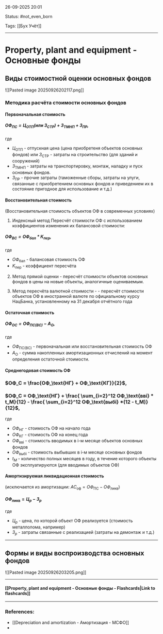 
26-09-2025 20:01

Status: #not_even_born

Tags: [[Бух Учёт]]

---
# Property, plant and equipment  - Основные фонды


## Виды стоимостной оценки основных фондов

![[Pasted image 20250926202117.png]]


### Методика расчёта стоимости основных фондов

#### Первоначальная стоимость

##### $ОФ_\text{ПС} = Ц_\text{ОТП} (\text{или } З_\text{СТР}) + З_\text{ТМНП} + З_\text{ПР}$,

где
- $Ц_\text{ОТП}$ - отпускная цена (цена приобретеня объектов основных фондов)
или $З_\text{СТР}$ - затраты на строительство (для зданий и сооружений)
- $З_\text{ТМНП}$ - затраты на транспортировку, монтаж, наладку и пуск основных фондов.
- $З_\text{ПР}$ - прочие затраты (таможенные сборы, затраты на улуги, связанные с приобретением основных фондов и приведением их в состояние пригодное для использование и т.д.)

#### Восстановительная стоимость

(Восстановительная стоимость объектов ОФ в современных условиях)

1. Индексный метод
	Пересчёт стоимости ОФ с использованием коэффициентов изменения их балансовой стоимости:
##### $ОФ_\text{ВС} = ОФ_\text{бал}*К_\text{пер}$,
	
где 
- $ОФ_\text{бал}$ - балансовая стоимость ОФ
- $K_\text{пер}$ - коэффициент пересчёта
	
	
2. Метод прямой оценки - пересчёт стоимости объектов основных фондов в цены на новые объекты, аналогичные оцениваемым.
	
	
3. Метод пересчёта валютной стоимости - - пересчёт стоимости объектов ОФ в иностранной валюте по официальному курсу НацБанка, установленному на 31 декабря отчётного года


#### Остаточная стоимость

##### $ОФ_\text{ОС} = ОФ_\text{ПС(ВС)} - А_О$,

где 
- $ОФ_\text{ПС(ВС)}$ - первоначальная или восстановительная стоимость ОФ
- $A_\text{O}$ - сумма накопленных амортизационных отчислений на момент определения остаточной стоимости.

#### Среднегодовая стоимость ОФ

### $ОФ_С = \frac{ОФ_\text{НГ} + ОФ_\text{КГ}}{2}$,

### $ОФ_С = ОФ_\text{НГ} + \frac{ \sum_{i=2}^12 ОФ_\text{ввi} * t_М}{12} - \frac{ \sum_{i=2}^12 ОФ_\text{выбi} *(12 - t_М)}{12}$,

где
- $ОФ_\text{НГ}$ - стоимость ОФ на начало года
- $ОФ_\text{КГ}$ - стоимость ОФ на конец года
- $ОФ_\text{ввi}$ - стоимость вводимых в i-м месяце объектов основных фондов
- $ОФ_\text{выбi}$ - стоимость выбывших в i-м месяце основных фондов
- $t_M$ - количество полных месяцев в году, в течение которого объекты ОФ эксплуатируются (для вводимых объектов ОФ)


#### Амортизируемая ликвидационная стоимость

(исключается из амортизации: $АС_\text{оф} = ОФ_\text{ПС} - ОФ_\text{ликв}$)

#### $ОФ_\text{ликв} = Ц_р - З_р$

где 
- $Ц_р$ - цена, по которой объект ОФ реализуется (стоимость металлолома, например)
- $З_р$ - затраты связанные с реализацией (затраты на демонтаж и т.д.)

---

## Формы и виды воспроизводства основных фондов

![[Pasted image 20250926203205.png]]


----
#### [[Property, plant and equipment  - Основные фонды - Flashcards|Link to flashcards]]



---
### References:

- [[Depreciation and amortization - Амортизация  - МСФО]]
- 